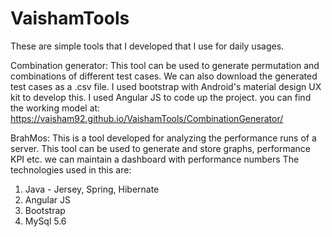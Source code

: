 # VaishamTools
These are simple tools that I developed that I use for daily usages.


Combination generator: This tool can be used to generate permutation and combinations of different test cases. We can also download the generated test cases as a .csv file. I used bootstrap with Android's material design UX kit to develop this. I used Angular JS to code up the project. you can find the working model at: https://vaisham92.github.io/VaishamTools/CombinationGenerator/

BrahMos: This is a tool developed for analyzing the performance runs of a server. This tool can be used to generate and store graphs, performance KPI etc. we can maintain a dashboard with performance numbers
The technologies used in this are:
1. Java - Jersey, Spring, Hibernate
2. Angular JS
3. Bootstrap
4. MySql 5.6
